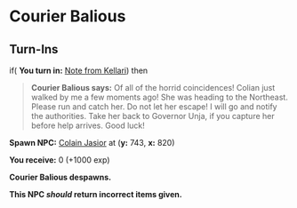 # Courier Balious
## Turn-Ins





if( **You turn in:** [Note from Kellari](/item/3872)) then 


>**Courier Balious says:** Of all of the horrid coincidences! Colian just walked by me a few moments ago!  She was heading to the Northeast.  Please run and catch her.  Do not let her escape!  I will go and notify the authorities. Take her back to Governor Unja, if you capture her before help arrives. Good luck!


**Spawn NPC:**  [Colain Jasior](/npc/172000) at (**y:** 743, **x:** 820)


 **You receive:** 0 (+1000 exp)


**Courier Balious despawns.**

**This NPC *should* return incorrect items given.**
